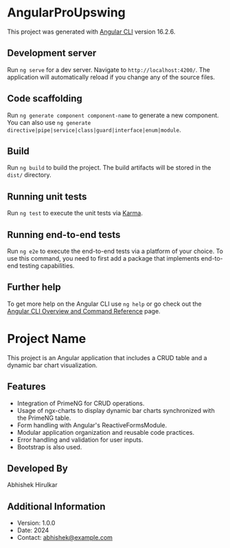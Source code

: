 # AngularProUpswing

This project was generated with [Angular CLI](https://github.com/angular/angular-cli) version 16.2.6.

## Development server

Run `ng serve` for a dev server. Navigate to `http://localhost:4200/`. The application will automatically reload if you change any of the source files.

## Code scaffolding

Run `ng generate component component-name` to generate a new component. You can also use `ng generate directive|pipe|service|class|guard|interface|enum|module`.

## Build

Run `ng build` to build the project. The build artifacts will be stored in the `dist/` directory.

## Running unit tests

Run `ng test` to execute the unit tests via [Karma](https://karma-runner.github.io).

## Running end-to-end tests

Run `ng e2e` to execute the end-to-end tests via a platform of your choice. To use this command, you need to first add a package that implements end-to-end testing capabilities.

## Further help

To get more help on the Angular CLI use `ng help` or go check out the [Angular CLI Overview and Command Reference](https://angular.io/cli) page.





# Project Name

This project is an Angular application that includes a CRUD table and a dynamic bar chart visualization.

## Features

- Integration of PrimeNG for CRUD operations.
- Usage of ngx-charts to display dynamic bar charts synchronized with the PrimeNG table.
- Form handling with Angular's ReactiveFormsModule.
- Modular application organization and reusable code practices.
- Error handling and validation for user inputs.
- Bootstrap is also used.

## Developed By

Abhishek Hirulkar

## Additional Information

- Version: 1.0.0
- Date: 2024
- Contact: abhishek@example.com
